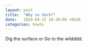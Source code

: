 ```yaml
---
layout: post
title:  "Why so dark?"
date:   2024-04-22 10:30:00 +0630
categories: howto
---
```

Dig the surface 
or
Go to the wildddd.

